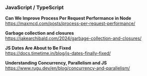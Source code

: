 ### JavaScript / TypeScript

**Can We Improve Process Per Request Performance in Node**  
https://maxmcd.com/posts/process-per-request-performance/

**Garbage collection and closures**  
https://jakearchibald.com/2024/garbage-collection-and-closures/

**JS Dates Are About to Be Fixed**  
https://docs.timetime.in/blog/js-dates-finally-fixed/

**Understanding Concurrency, Parallelism and JS**  
https://www.rugu.dev/en/blog/concurrency-and-parallelism/
